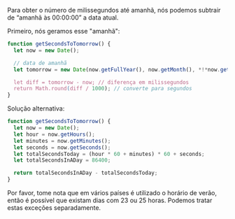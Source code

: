 Para obter o número de milissegundos até amanhã, nós podemos subtrair de “amanhã às 00:00:00” a data atual. 

Primeiro, nós geramos esse "amanhã":

```js run
function getSecondsToTomorrow() {
  let now = new Date();

  // data de amanhã
  let tomorrow = new Date(now.getFullYear(), now.getMonth(), *!*now.getDate()+1*/!*);

  let diff = tomorrow - now; // diferença em milissegundos
  return Math.round(diff / 1000); // converte para segundos
}
```

Solução alternativa:

```js run
function getSecondsToTomorrow() {
  let now = new Date();
  let hour = now.getHours();
  let minutes = now.getMinutes();
  let seconds = now.getSeconds();
  let totalSecondsToday = (hour * 60 + minutes) * 60 + seconds;
  let totalSecondsInADay = 86400;

  return totalSecondsInADay - totalSecondsToday;
}
```

Por favor, tome nota que em vários países é utilizado o horário de verão, então é possível que existam dias com 23 ou 25 horas. Podemos tratar estas exceções separadamente.
